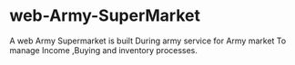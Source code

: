 # web-Army-SuperMarket
A web Army Supermarket is built During army service for Army market To manage Income ,Buying and inventory processes.
